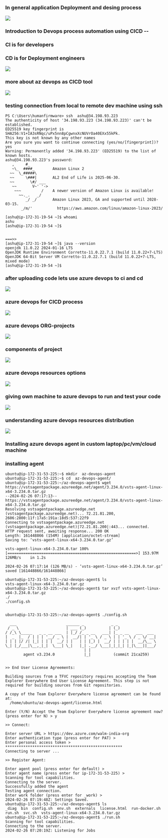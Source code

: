 ### In general application Deployment and desing process 

<img src="appdd.png">

### Introduction to Devops process automation using CICD --

### CI is for developers 
### CD is for Deployment engineers

<img src="cicd.png">

### more about az devops as CICD tool 

<img src="cicd1.png">

### testing connection from local to remote dev machine using ssh 

```
PS C:\Users\humanfirmware> ssh  ashu@34.198.93.223
The authenticity of host '34.198.93.223 (34.198.93.223)' can't be established.
ED25519 key fingerprint is SHA256:V1+IA3sRNqc/uPx5nn8pCgwnxXcNUVrOa40EXx55kPk.
This key is not known by any other names
Are you sure you want to continue connecting (yes/no/[fingerprint])? yes
Warning: Permanently added '34.198.93.223' (ED25519) to the list of known hosts.
ashu@34.198.93.223's password:
   ,     #_
   ~\_  ####_        Amazon Linux 2
  ~~  \_#####\
  ~~     \###|       AL2 End of Life is 2025-06-30.
  ~~       \#/ ___
   ~~       V~' '->
    ~~~         /    A newer version of Amazon Linux is available!
      ~~._.   _/
         _/ _/       Amazon Linux 2023, GA and supported until 2028-03-15.
       _/m/'           https://aws.amazon.com/linux/amazon-linux-2023/

[ashu@ip-172-31-19-54 ~]$ whoami
ashu
[ashu@ip-172-31-19-54 ~]$


===>>
[ashu@ip-172-31-19-54 ~]$ java --version
openjdk 11.0.22 2024-01-16 LTS
OpenJDK Runtime Environment Corretto-11.0.22.7.1 (build 11.0.22+7-LTS)
OpenJDK 64-Bit Server VM Corretto-11.0.22.7.1 (build 11.0.22+7-LTS, mixed mode)
[ashu@ip-172-31-19-54 ~]$
```

### after uploading code lets use azure devops to ci and cd 
<img src="cicd2.png">

### azure devops for CICD process

<img src="cicd3.png">

### azure devops ORG-projects

<img src="az1.png">

### components of project

<img src="az2.png">

### azure devops resources options 

<img src="az3.png">


### giving own machine to azure devops to run and test your code 

<img src="az4.png">

### understanding azure devops resources distribution 

<img src="az5.png">

### Installing azure devops agent in custom laptop/pc/vm/cloud machine 

### installing agent 

```
ubuntu@ip-172-31-53-225:~$ mkdir  az-devops-agent 
ubuntu@ip-172-31-53-225:~$ cd  az-devops-agent/
ubuntu@ip-172-31-53-225:~/az-devops-agent$ wget  https://vstsagentpackage.azureedge.net/agent/3.234.0/vsts-agent-linux-x64-3.234.0.tar.gz
--2024-02-26 07:17:13--  https://vstsagentpackage.azureedge.net/agent/3.234.0/vsts-agent-linux-x64-3.234.0.tar.gz
Resolving vstsagentpackage.azureedge.net (vstsagentpackage.azureedge.net)... 72.21.81.200, 2606:2800:11f:17a5:191a:18d5:537:22f9
Connecting to vstsagentpackage.azureedge.net (vstsagentpackage.azureedge.net)|72.21.81.200|:443... connected.
HTTP request sent, awaiting response... 200 OK
Length: 161448866 (154M) [application/octet-stream]
Saving to: ‘vsts-agent-linux-x64-3.234.0.tar.gz’

vsts-agent-linux-x64-3.234.0.tar 100%[=========================================================>] 153.97M   126MB/s    in 1.2s    

2024-02-26 07:17:14 (126 MB/s) - ‘vsts-agent-linux-x64-3.234.0.tar.gz’ saved [161448866/161448866]

ubuntu@ip-172-31-53-225:~/az-devops-agent$ ls
vsts-agent-linux-x64-3.234.0.tar.gz
ubuntu@ip-172-31-53-225:~/az-devops-agent$ tar xvzf vsts-agent-linux-x64-3.234.0.tar.gz 
./
./config.sh


ubuntu@ip-172-31-53-225:~/az-devops-agent$ ./config.sh 

  ___                      ______ _            _ _
 / _ \                     | ___ (_)          | (_)
/ /_\ \_____   _ _ __ ___  | |_/ /_ _ __   ___| |_ _ __   ___  ___
|  _  |_  / | | | '__/ _ \ |  __/| | '_ \ / _ \ | | '_ \ / _ \/ __|
| | | |/ /| |_| | | |  __/ | |   | | |_) |  __/ | | | | |  __/\__ \
\_| |_/___|\__,_|_|  \___| \_|   |_| .__/ \___|_|_|_| |_|\___||___/
                                   | |
        agent v3.234.0             |_|          (commit 21ca259)


>> End User License Agreements:

Building sources from a TFVC repository requires accepting the Team Explorer Everywhere End User License Agreement. This step is not required for building sources from Git repositories.

A copy of the Team Explorer Everywhere license agreement can be found at:
  /home/ubuntu/az-devops-agent/license.html

Enter (Y/N) Accept the Team Explorer Everywhere license agreement now? (press enter for N) > y

>> Connect:

Enter server URL > https://dev.azure.com/walm-india-org
Enter authentication type (press enter for PAT) > 
Enter personal access token > ****************************************************
Connecting to server ...

>> Register Agent:

Enter agent pool (press enter for default) > 
Enter agent name (press enter for ip-172-31-53-225) > 
Scanning for tool capabilities.
Connecting to the server.
Successfully added the agent
Testing agent connection.
Enter work folder (press enter for _work) > 
2024-02-26 07:19:48Z: Settings Saved.
ubuntu@ip-172-31-53-225:~/az-devops-agent$ ls
_diag  bin  config.sh  env.sh  externals  license.html  run-docker.sh  run.sh  svc.sh  vsts-agent-linux-x64-3.234.0.tar.gz
ubuntu@ip-172-31-53-225:~/az-devops-agent$ ./run.sh 
Scanning for tool capabilities.
Connecting to the server.
2024-02-26 07:20:19Z: Listening for Jobs


```
